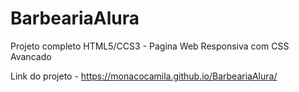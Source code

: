 # BarbeariaAlura
Projeto completo HTML5/CCS3 - Pagina Web Responsiva com CSS Avancado

Link do projeto - https://monacocamila.github.io/BarbeariaAlura/
